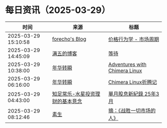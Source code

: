 ﻿# 每日资讯（2025-03-29）

|时间|来源|标题|
|---|---|---|
|2025-03-29 15:10:58|[forecho's Blog](http://blog.forecho.com/atom.xml)|[价格行为学 - 市场周期](https://blog.forecho.com/price-actions-market-cycle.html)|
|2025-03-29 14:45:09|[满五的博客](https://blog.aeilot.top/index.xml)|[等待](https://blog.aeilot.top/2025/03/29/waiting/)|
|2025-03-29 10:38:00|[年华转瞬](https://blog.xiaket.org/feed.xml)|[Adventures with Chimera Linux](https://xiaket.github.io/2025/chimera.html)|
|2025-03-29 06:16:00|[年华转瞬](https://blog.xiaket.org/feed.xml)|[Chimera Linux折腾记](https://xiaket.github.io/2025/chimera-cn.html)|
|2025-03-29 04:43:00|[知足常乐-水星投资理财的基本意念](http://mercurychong.blogspot.com/feeds/posts/default)|[單月股息新紀錄 25年3月](http://mercurychong.blogspot.com/2025/03/253.html)|
|2025-03-29 08:12:46|[素生](http://z.arlmy.me/atom.xml)|[摘：《战胜一切市场的人》](http://z.arlmy.me/posts/Note/Note_EdwardOThorp_AManForAllMarkets/)|

